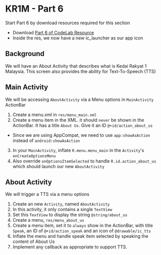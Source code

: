 # KR1M - Part 6

Start Part 6 by download resources required for this section

  - Download [Part 6 of CodeLab Resource](https://github.com/andhie/KR1M/raw/master/CodeLab%20Resources/CodeLab%20-%20Part%206.zip)
  - Inside the res, we now have a new ic_launcher as our app icon

## Background

We will have an About Activity that describes what is Kedai Rakyat 1 Malaysia. This screen also provides the ability for Text-To-Speech (TTS)

## Main Activity

We will be accessing `AboutActivity` via a Menu options in `MainActivity` ActionBar

1. Create a menu.xml in `res/menu_main.xml`
2. Create a menu item in the XML. it should `never` be shown in the ActionBar. It has a title `About Us`. Give it an ID `@+id/action_about_us`
  - Since we are using AppCompat, we need to use `app:showAsAction` instead of `android:showAsAction`
3. In your `MainActivity`, inflate `R.menu.menu_main` in the `Activity`'s `onCreateOptionsMenu`
4. Also override `onOptionsItemSelected` to handle `R.id.action_about_us` which should launch our new  `AboutActivity`

## About Activity

We will trigger a TTS via a menu options

1. Create an new `Activity`, named `AboutActivity`
2. In this activity, it only contains a single `TextView`
3. Set this `TextView` to display the string `@string/about_us`
4. Create a menu, `res/menu_about_us`
5. Create a menu item, set it to `always` show in the ActionBar, with title `Speak`, an ID of `@+id/action_speak` and an icon of `@drawable/ic_tts`
6. Inflate the menu and handle speak item selected by speaking the content of About Us
7. Implement any callback as appropriate to support TTS.
